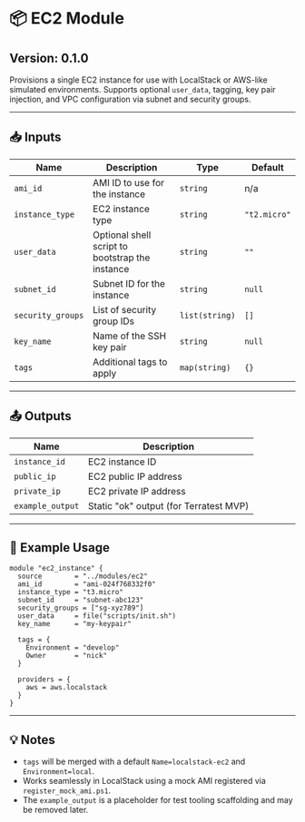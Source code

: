 # 📦 EC2 Module

## Version: 0.1.0

Provisions a single EC2 instance for use with LocalStack or AWS-like simulated environments. Supports optional `user_data`, tagging, key pair injection, and VPC configuration via subnet and security groups.

---

## 📥 Inputs

| Name              | Description                                     | Type             | Default      |
|-------------------|-------------------------------------------------|------------------|--------------|
| `ami_id`          | AMI ID to use for the instance                  | `string`         | n/a          |
| `instance_type`   | EC2 instance type                               | `string`         | `"t2.micro"` |
| `user_data`       | Optional shell script to bootstrap the instance | `string`         | `""`         |
| `subnet_id`       | Subnet ID for the instance                      | `string`         | `null`       |
| `security_groups` | List of security group IDs                      | `list(string)`   | `[]`         |
| `key_name`        | Name of the SSH key pair                        | `string`         | `null`       |
| `tags`            | Additional tags to apply                        | `map(string)`    | `{}`         |

---

## 📤 Outputs

| Name         | Description                 |
|--------------|-----------------------------|
| `instance_id`| EC2 instance ID             |
| `public_ip`  | EC2 public IP address       |
| `private_ip` | EC2 private IP address      |
| `example_output` | Static "ok" output (for Terratest MVP) |

---

## 🧪 Example Usage

```hcl
module "ec2_instance" {
  source        = "../modules/ec2"
  ami_id        = "ami-024f768332f0"
  instance_type = "t3.micro"
  subnet_id     = "subnet-abc123"
  security_groups = ["sg-xyz789"]
  user_data     = file("scripts/init.sh")
  key_name      = "my-keypair"

  tags = {
    Environment = "develop"
    Owner       = "nick"
  }

  providers = {
    aws = aws.localstack
  }
}
```

---

## 💡 Notes

- `tags` will be merged with a default `Name=localstack-ec2` and `Environment=local`.
- Works seamlessly in LocalStack using a mock AMI registered via `register_mock_ami.ps1`.
- The `example_output` is a placeholder for test tooling scaffolding and may be removed later.
